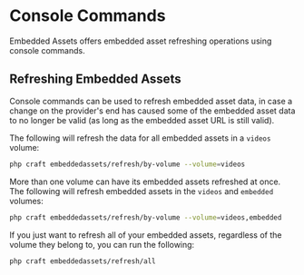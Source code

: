 # Console Commands

Embedded Assets offers embedded asset refreshing operations using console commands.

## Refreshing Embedded Assets

Console commands can be used to refresh embedded asset data, in case a change on the provider's end has caused some of the embedded asset data to no longer be valid (as long as the embedded asset URL is still valid).

The following will refresh the data for all embedded assets in a `videos` volume:

```sh
php craft embeddedassets/refresh/by-volume --volume=videos
```

More than one volume can have its embedded assets refreshed at once. The following will refresh embedded assets in the `videos` and `embedded` volumes:

```sh
php craft embeddedassets/refresh/by-volume --volume=videos,embedded
```

If you just want to refresh all of your embedded assets, regardless of the volume they belong to, you can run the following:

```sh
php craft embeddedassets/refresh/all
```
